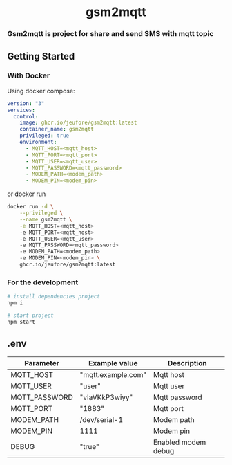 <h1 align="center">gsm2mqtt</h1>

### Gsm2mqtt is project for share and send SMS with mqtt topic

## Getting Started

### With Docker

Using docker compose:

```yaml
version: "3"
services:
  control:
    image: ghcr.io/jeufore/gsm2mqtt:latest
    container_name: gsm2mqtt
    privileged: true
    environment: 
      - MQTT_HOST=<mqtt_host>
      - MQTT_PORT=<mqtt_port>
      - MQTT_USER=<mqtt_user>
      - MQTT_PASSWORD=<mqtt_password>
      - MODEM_PATH=<modem_path>
      - MODEM_PIN=<modem_pin>
```

or docker run
```bash
docker run -d \
    --privileged \
    --name gsm2mqtt \
    -e MQTT_HOST=<mqtt_host>
    -e MQTT_PORT=<mqtt_host>
    -e MQTT_USER=<mqtt_user>
    -e MQTT_PASSWORD=<mqtt_password>
    -e MODEM_PATH=<modem_path>
    -e MODEM_PIN=<modem_pin> \
    ghcr.io/jeufore/gsm2mqtt:latest
```

### For the development

```bash
# install dependencies project
npm i

# start project
npm start
```

## .env
| Parameter             | Example value                                     | Description                               |
|-----------------------|---------------------------------------------------|-------------------------------------------|
| MQTT_HOST             | "mqtt.example.com"                                | Mqtt host                                 |
| MQTT_USER             | "user"                                            | Mqtt user                                 |
| MQTT_PASSWORD         | "vIaVKkP3wiyy"                                    | Mqtt password                             |
| MQTT_PORT             | "1883"                                            | Mqtt port                                 |
| MODEM_PATH            | /dev/serial-1                                     | Modem path                                |
| MODEM_PIN             | 1111                                              | Modem pin                                 |
| DEBUG                 | "true"                                            | Enabled modem debug                        |
<br/>